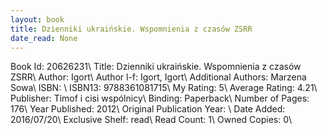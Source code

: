 ```yaml
---
layout: book
title: Dzienniki ukraińskie. Wspomnienia z czasów ZSRR
date_read: None
---
```


Book Id: 20626231\ 
Title: Dzienniki ukraińskie. Wspomnienia z czasów ZSRR\ 
Author: Igort\ 
Author l-f: Igort, Igort\ 
Additional Authors: Marzena Sowa\ 
ISBN: \ 
ISBN13: 9788361081715\ 
My Rating: 5\ 
Average Rating: 4.21\ 
Publisher: Timof i cisi wspólnicy\ 
Binding: Paperback\ 
Number of Pages: 176\ 
Year Published: 2012\ 
Original Publication Year: \ 
Date Added: 2016/07/20\ 
Exclusive Shelf: read\ 
Read Count: 1\ 
Owned Copies: 0\ 


